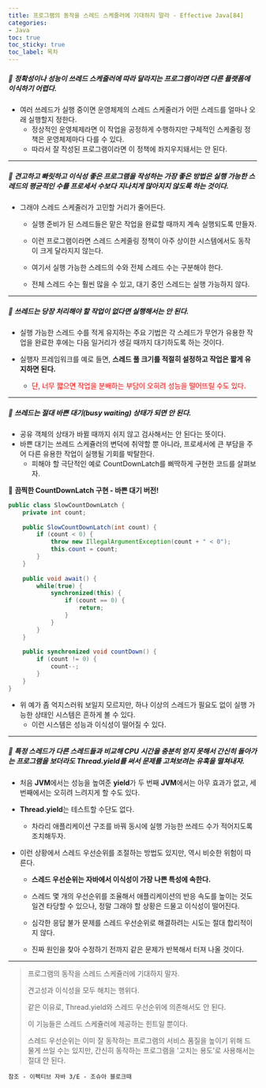 ```yaml
---
title: 프로그램의 동작을 스레드 스케줄러에 기대하지 말라 - Effective Java[84]
categories:
- Java
toc: true
toc_sticky: true
toc_label: 목차
---
```




##### 🔗 정확성이나 성능이 쓰레드 스케줄러에 따라 달라지는 프로그램이라면 다른 플랫폼에 이식하기 어렵다.

* 여러 쓰레드가 실행 중이면 운영체제의 스레드 스케줄러가 어떤 스레드를 얼마나 오래 실행할지 정한다.
  * 정상적인 운영체제라면 이 작업을 공정하게 수행하지만 구체적인 스케줄링 정책은 운영체제마다 다를 수 있다.
  * 따라서 잘 작성된 프로그램이라면 이 정책에 좌지우지돼서는 안 된다.





<hr>


##### 💎 견고하고 빠릿하고 이식성 좋은 프로그램을 작성하는 가장 좋은 방법은 실행 가능한 스레드의 평균적인 수를 프로세서 수보다 지나치게 많아지지 않도록 하는 것이다.

* 그래야 스레드 스케줄러가 고민할 거리가 줄어든다.

  * 실행 준비가 된 스레드들은 맡은 작업을 완료할 때까지 계속 실행되도록 만들자.

  

  * 이런 프로그램이라면 스레드 스케줄링 정책이 아주 상이한 시스템에서도 동작이 크게 달라지지 않는다.

  

  * 여기서 실행 가능한 스레드의 수와 전체 스레드 수는 구분해야 한다.

  

  * 전체 스레드 수는 훨씬 많을 수 있고, 대기 중인 스레드는 실행 가능하지 않다.

 	

<hr>



##### 💎 쓰레드는 당장 처리해야 할 작업이 없다면 실행해서는 안 된다.

* 실행 가능한 스레드 수를 적게 유지하는 주요 기법은 각 스레드가 무언가 유용한 작업을 완료한 후에는 다음 일거리가 생길 때까지 대기하도록 하는 것이다.



* 실행자 프레임워크를 예로 들면, **스레드 풀 크기를 적절히 설정하고 작업은 짧게 유지하면 된다.**
  * <span style="color:red;">단, 너무 짧으면 작업을 분배하는 부담이 오히려 성능을 떨어뜨릴 수도 있다.</span>



<hr>



##### 💎 쓰레드는 절대 바쁜 대기(busy waiting) 상태가 되면 안 된다.

* 공유 객체의 상태가 바뀔 때까지 쉬지 않고 검사해서는 안 된다는 뜻이다.
* 바쁜 대기는 쓰레드 스케쥴러의 변덕에 취약할 뿐 아니라, 프로세서에 큰 부담을 주어 다른 유용한 작업이 실행될 기회를 박탈한다.
  * 피해야 할 극단적인 예로 CountDownLatch를 삐딱하게 구현한 코드를 살펴보자.



💎 **끔찍한 CountDownLatch 구현 - 바쁜 대기 버전!**

```java
public class SlowCountDownLatch {
    private int count;
    
    public SlowCountDownLatch(int count) {
        if (count < 0) {
            throw new IllegalArgumentException(count + " < 0");
            this.count = count;
        }
    }
    
    public void await() {
        while(true) {
            synchronized(this) {
                if (count == 0) {
                    return;
                }
            }
        }
    }
    
    public synchronized void countDown() {
		if (count != 0) {
            count--;
        }
    }
}
```

* 위 예가 좀 억지스러워 보일지 모르지만, 하나 이상의 스레드가 필요도 없이 실행 가능한 상태인 시스템은 흔하게 볼 수 있다.
  * 이런 시스템은 성능과 이식성이 떨어질 수 있다.



<hr>



##### 💎 특정 스레드가 다른 스레드들과 비교해 CPU 시간을 충분히 얻지 못해서 간신히 돌아가는 프로그램을 보더라도 Thread.yield를 써서 문제를 고쳐보려는 유혹을 떨쳐내자.

* 처음 **JVM**에서는 성능을 높여준 **yield**가 두 번째 **JVM**에서는 아무 효과가 없고, 세 번째에서는 오히려 느려지게 할 수도 있다.



* **Thread.yield**는 테스트할 수단도 없다.
  * 차라리 애플리케이션 구조를 바꿔 동시에 실행 가능한 쓰레드 수가 적어지도록 조치해두자.



* 이런 상황에서 스레드 우선순위를 조절하는 방법도 있지만, 역시 비슷한 위험이 따른다.

  * **스레드 우선순위는 자바에서 이식성이 가장 나쁜 특성에 속한다.**

  

  * 스레드 몇 개의 우선순위를 조율해서 애플리케이션의 반응 속도를 높이는 것도 일견 타당할 수 있으나, 정말 그래야 할 상황은 드물고 이식성이 떨어진다.

  

  * 심각한 응답 불가 문제를 스레드 우선순위로 해결하려는 시도는 절대 합리적이지 않다.

  

  * 진짜 원인을 찾아 수정하기 전까지 같은 문제가 반복해서 터져 나올 것이다.



<hr>



> 프로그램의 동작을 스레드 스케쥴러에 기대하지 말자.
>
> 견고성과 이식성을 모두 해치는 행위다.
>
> 
>
> 같은 이유로, Thread.yield와 스레드 우선순위에 의존해서도 안 된다.
>
> 이 기능들은 스레드 스케쥴러에 제공하는 힌트일 뿐이다.
>
> 
>
> 스레드 우선순위는 이미 잘 동작하는 프로그램의 서비스 품질을 높이기 위해 드물게 쓰일 수는 있지만, 간신히 동작하는 프로그램을 '고치는 용도'로 사용해서는 절대 안 된다.






```
참조 - 이펙티브 자바 3/E - 조슈아 블로크때
```

